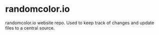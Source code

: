 # randomcolor.io
randomcolor.io website repo. Used to keep track of changes and update files to a central source.
